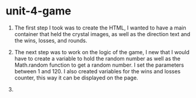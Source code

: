 # unit-4-game


1. The first step I took was to create the HTML, I wanted to have a main container that held the crystal images, as well as the direction text and the wins, losses, and rounds.

2. The next step was to work on the logic of the game, I new that I would have to create a variable to hold the random number as well as the Math.random function to get a random number. I set     the parameters between 1 and 120. I also created variables for the wins and losses counter, this way it can be displayed on the page. 

3. 
